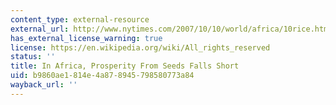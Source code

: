 ```yaml
---
content_type: external-resource
external_url: http://www.nytimes.com/2007/10/10/world/africa/10rice.html
has_external_license_warning: true
license: https://en.wikipedia.org/wiki/All_rights_reserved
status: ''
title: In Africa, Prosperity From Seeds Falls Short
uid: b9860ae1-814e-4a87-8945-798580773a84
wayback_url: ''
---
```

